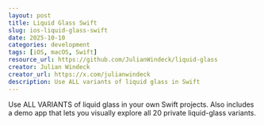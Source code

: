 ```yaml
---
layout: post
title: Liquid Glass Swift
slug: ios-liquid-glass-swift
date: 2025-10-10
categories: development
tags: [iOS, macOS, Swift]
resource_url: https://github.com/JulianWindeck/liquid-glass
creator: Julian Windeck
creator_url: https://x.com/julianwindeck
description: Use ALL variants of liquid glass in Swift
---
```


Use ALL VARIANTS of liquid glass in your own Swift projects. Also includes a demo app that lets you visually explore all 20 private liquid-glass variants.

